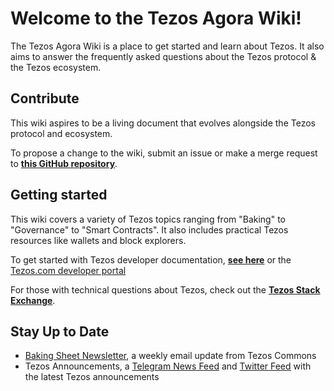 # Welcome to the Tezos Agora Wiki!

The Tezos Agora Wiki is a place to get started and learn about Tezos. It also aims to answer the frequently asked questions about the Tezos protocol & the Tezos ecosystem.

## Contribute

This wiki aspires to be a living document that evolves alongside the Tezos protocol and ecosystem.

To propose a change to the wiki, submit an issue or make a merge request to [**this GitHub repository**](https://github.com/tezosagorawiki/wiki).

## Getting started

This wiki covers a variety of Tezos topics ranging from "Baking" to "Governance" to "Smart Contracts". It also includes practical Tezos resources like wallets and block explorers.

To get started with Tezos developer documentation, [**see here**](http://tezos.gitlab.io/) or the [Tezos.com developer portal](https://developers.tezos.com)

For those with technical questions about Tezos, check out the [**Tezos Stack Exchange**](https://tezos.stackexchange.com/).

## Stay Up to Date

* [Baking Sheet Newsletter](http://bakingsheet.tezoscommons.org), a weekly email update from Tezos Commons
* Tezos Announcements, a [Telegram News Feed](https://t.me/TezosAnnouncements) and [Twitter Feed](https://twitter.com/tezosbulletin) with the latest Tezos announcements

